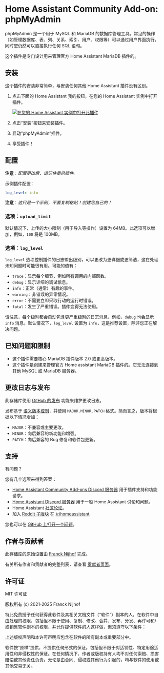 # Home Assistant Community Add-on: phpMyAdmin

phpMyAdmin 是一个用于 MySQL 和 MariaDB 的数据库管理工具。常见的操作（如管理数据库、表、列、关系、索引、用户、权限等）可以通过用户界面执行，同时您仍然可以直接执行任何 SQL 语句。

这个插件是专门设计用来管理官方 Home Assistant MariaDB 插件的。

## 安装

这个插件的安装非常简单，与安装任何其他 Home Assistant 插件没有区别。

1. 点击下面的 Home Assistant 我的按钮，在您的 Home Assistant 实例中打开插件。

   [![在您的 Home Assistant 实例中打开此插件][addon-badge]][ addon ]

1. 点击“安装”按钮来安装插件。
1. 启动“phpMyAdmin”插件。
1. 享受插件！

## 配置

**注意**：_配置更改后，请记住重启插件。_

示例插件配置：

```yaml
log_level: info
```

**注意**：_这只是一个示例，不要复制粘贴！创建您自己的！_

### 选项：`upload_limit`

默认情况下，上传的大小限制（用于导入等操作）设置为 64MB。此选项可以增加，例如，`100` 将是 100MB。

### 选项：`log_level`

`log_level` 选项控制插件的日志输出级别，可以更改为更详细或更简洁，这在处理未知问题时可能很有用。可能的值有：

- `trace`：显示每个细节，例如所有调用的内部函数。
- `debug`：显示详细的调试信息。
- `info`：正常（通常）有趣的事件。
- `warning`：非错误的异常情况。
- `error`：不需要立即采取行动的运行时错误。
- `fatal`：发生了严重错误。插件变得无法使用。

请注意，每个级别都会自动包含更严重级别的日志消息，例如，`debug` 也会显示 `info` 消息。默认情况下，`log_level` 设置为 `info`，这是推荐设置，除非您正在解决问题。

## 已知问题和限制

- 这个插件需要核心 MariaDB 插件版本 2.0 或更高版本。
- 这个插件是创建来管理官方 Home assistant MariaDB 插件的。它无法连接到其他 MySQL 或 MariaDB 服务器。

## 更改日志与发布

此存储库使用 [GitHub 的发布][releases] 功能来维护更改日志。

发布基于 [语义版本控制][semver]，并使用 `MAJOR.MINOR.PATCH` 格式。简而言之，版本将根据以下情况增加：

- `MAJOR`：不兼容或主要更改。
- `MINOR`：向后兼容的新功能和增强。
- `PATCH`：向后兼容的 Bug 修复和软件包更新。

## 支持

有问题？

您有几个选项来得到答案：

- [Home Assistant Community Add-ons Discord 服务器][discord] 用于插件支持和功能请求。
- [Home Assistant Discord 服务器][discord-ha] 用于一般 Home Assistant 讨论和问题。
- Home Assistant [社区论坛][forum]。
- 加入 [Reddit 子版块][reddit] 在 [/r/homeassistant][reddit]

您也可以在 [GitHub 上打开一个问题][issue]。

## 作者与贡献者

此存储库的原始设置由 [Franck Nijhof][frenck] 完成。

有关所有作者和贡献者的完整列表，请查看 [贡献者页面][contributors]。

## 许可证

MIT 许可证

版权所有 (c) 2021-2025 Franck Nijhof

特此免费授予任何获得此软件及其相关文档文件（“软件”）副本的人，在软件中自由处理的权限，包括但不限于使用、复制、修改、合并、发布、分发、再许可和/或销售软件副本的权限，并允许提供软件的人这样做，但须遵守以下条件：

上述版权声明和本许可声明应包含在软件的所有副本或重要部分中。

软件按“原样”提供，不提供任何形式的保证，包括但不限于对适销性、特定用途适用性和非侵权性的保证。在任何情况下，作者或版权持有人均不对任何索赔、损害赔偿或其他责任负责，无论是由合同、侵权或其他行为引起的，均与软件的使用或其他交易无关。

[addon-badge]: https://my.home-assistant.io/badges/supervisor_addon.svg
[addon]: https://my.home-assistant.io/redirect/supervisor_addon/?addon=a0d7b954_phpmyadmin&repository_url=https%3A%2F%2Fgithub.com%2Fhassio-addons%2Frepository
[contributors]: https://github.com/hassio-addons/addon-phpmyadmin/graphs/contributors
[discord-ha]: https://discord.gg/c5DvZ4e
[discord]: https://discord.me/hassioaddons
[forum]: https://community.home-assistant.io/t/home-assistant-community-add-on-phpmyadmin/171729?u=frenck
[frenck]: https://github.com/frenck
[issue]: https://github.com/hassio-addons/addon-phpmyadmin/issues
[reddit]: https://reddit.com/r/homeassistant
[releases]: https://github.com/hassio-addons/addon-phpmyadmin/releases
[semver]: https://semver.org/spec/v2.0.0.html